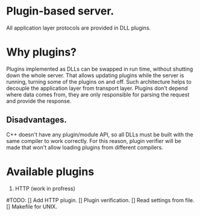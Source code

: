Plugin-based server.
========================================

All application layer protocols are provided in DLL plugins.

# Why plugins?
Plugins implemented as DLLs can be swapped in run time, without shutting down the whole server. That allows updating plugins while the server
is running, turning some of the plugins on and off.
Such architecture helps to decouple the application layer from transport layer. Plugins don't depend where data comes from, they are only
responsible for parsing the request and provide the response.

## Disadvantages.
C++ doesn't have any plugin/module API, so all DLLs must be built with the same compiler to work correctly. For this reason, plugin
verifier will be made that won't allow loading plugins from different compilers.

# Available plugins
1. HTTP (work in profress)

#TODO:
[] Add HTTP plugin.
[] Plugin verification.
[] Read settings from file.
[] Makefile for UNIX.
